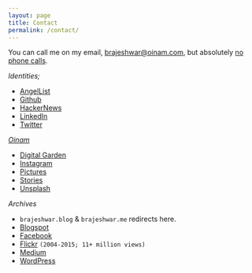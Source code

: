 ```yaml
---
layout: page
title: Contact
permalink: /contact/
---
```


You can call me on my email, <a href="mailto:brajeshwar@oinam.com">brajeshwar@oinam.com</a>, but absolutely [no phone calls](https://no.phone.wtf).

_Identities;_

- [AngelList](https://angel.co/brajeshwar)
- [Github](http://github.com/brajeshwar)
- [HackerNews](https://news.ycombinator.com/user?id=Brajeshwar)
- [LinkedIn](https://www.linkedin.com/in/brajeshwar/)
- [Twitter](https://twitter.com/brajeshwar)

_[Oinam](https://oinam.com)_
  - [Digital Garden](https://oinam.fyi)
  - [Instagram](https://www.instagram.com/oinam/)
  - [Pictures](https://oinam.pictures/)
  - [Stories](https://stories.oinam.com)
  - [Unsplash](https://unsplash.com/@oinam)

_Archives_

- `brajeshwar.blog` & `brajeshwar.me` redirects here.
- [Blogspot](http://brajeshwar.blogspot.com)
- [Facebook](https://www.facebook.com/brajeshwar/)
- [Flickr](https://www.flickr.com/photos/brajeshwar/) `(2004-2015; 11+ million views)`
- [Medium](https://medium.com/@brajeshwar)
- [WordPress](https://profiles.wordpress.org/brajeshwar/)